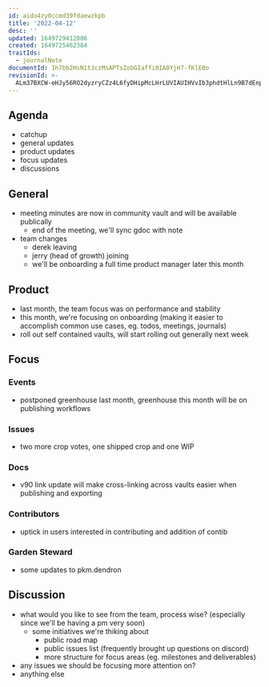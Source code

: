 ```yaml
---
id: aido4zy0ccmd39fdaewzkpb
title: '2022-04-12'
desc: ''
updated: 1649729412886
created: 1649725462384
traitIds:
  - journalNote
documentId: 1h7bb2HsN1tJczMsAPTsZobGIaffi0IA0YjH7-fKlE0o
revisionId: >-
  ALm37BXCW-eHJy56RO2dyzryCZz4L6fyDHipMcLHrLUVIAUIHVvIb3phdtHlLn9B7dEnpgdV6PH_HuAsNlmsJw
---
```


## Agenda
- catchup
- general updates
- product updates
- focus updates
- discussions

## General 
- meeting minutes are now in community vault and will be available publically
  - end of the meeting, we'll sync gdoc with note
- team changes
  - derek leaving
  - jerry (head of growth) joining
  - we'll be onboarding a full time product manager later this month

## Product
- last month, the team focus was on performance and stability
- this month, we're focusing on onboarding (making it easier to accomplish common use cases, eg. todos, meetings, journals)
- roll out self contained vaults, will start rolling out generally next week

## Focus

### Events
- postponed greenhouse last month, greenhouse this month will be on publishing workflows

### Issues
- two more crop votes, one shipped crop and one WIP

### Docs
- v90 link update will make cross-linking across vaults easier when publishing and exporting

### Contributors
- uptick in users interested in contributing and addition of contib

### Garden Steward
- some updates to pkm.dendron

## Discussion 
- what would you like to see from the team, process wise? (especially since we'll be having a pm very soon)
  - some initiatives we're thiking about
    - public road map
    - public issues list (frequently brought up questions on discord)
    - more structure for focus areas (eg. milestones and deliverables)
- any issues we should be focusing more attention on?
- anything else
